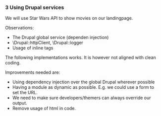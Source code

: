 ### 3 Using Drupal services

We will use Star Wars API to show movies on our landingpage. 

Observations:
 - The Drupal global service (dependen injection)
 - \Drupal::httpClient, \Drupal::logger
 - Usage of inline tags
 
The following implementations works. It is however not aligned with clean coding.

Improvements needed are:
 - Using dependency injection over the global Drupal wherever possible
 - Having a module as dynamic as possible. E.g. we could use a form to set the URL.
 - We need to make sure developers/themers can always override our output.
 - Remove usage of html in code.
